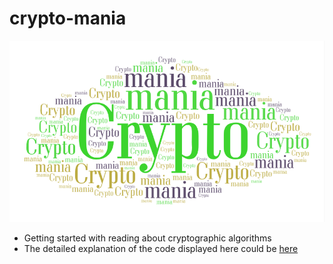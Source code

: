 # crypto-mania

<img src="./images/main.png">


- Getting started with reading about cryptographic algorithms
- The detailed explanation of the code displayed here could be 
[here](https://smart-penguin-786.notion.site/Crypto-Mania-b41e92902d4f42ddae9117bd004e4dab)



